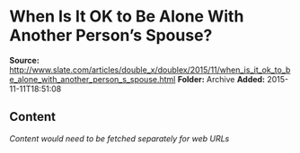 # When Is It OK to Be Alone With Another Person’s Spouse?

**Source:** http://www.slate.com/articles/double_x/doublex/2015/11/when_is_it_ok_to_be_alone_with_another_person_s_spouse.html
**Folder:** Archive
**Added:** 2015-11-11T18:51:08




## Content
*Content would need to be fetched separately for web URLs*
